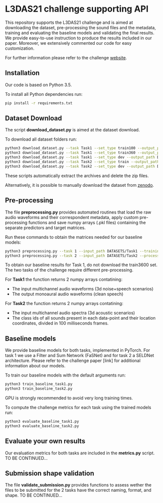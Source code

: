 # L3DAS21 challenge supporting API
This repository supports the L3DAS21 challenge and is aimed at downloading the dataset, pre-processing the sound files and the metadata, training and evaluating the baseline models and validating the final results.
We provide easy-to-use instruction to produce the results included in our paper.
Moreover, we extensively commented our code for easy customization.

For further information please refer to the challenge [website](https://sites.google.com/uniroma1.it/l3das/home?authuser=0).



## Installation
Our code is based on Python 3.5.

To install all Python dependencies run:
```bash
pip install -r requirements.txt
```
## Dataset Download
The script **download_dataset.py** is aimed at the dataset download.

To download all dataset folders run:
```bash
python3 download_dataset.py --task Task1 --set_type train100 --output_path DATASETS/Task1
python3 download_dataset.py --task Task1 --set_type train360 --output_path DATASETS/Task1
python3 download_dataset.py --task Task1 --set_type dev --output_path DATASETS/Task1
python3 download_dataset.py --task Task2 --set_type train --output_path DATASETS/Task2
python3 download_dataset.py --task Task2 --set_type dev --output_path DATASETS/Task2
```
These scripts automatically extract the archives and delete the zip files.

Alternatively, it is possible to manually download the dataset from [zenodo](https://zenodo.org/record/4642005#.YGcX-hMzaAx).

## Pre-processing
The file **preprocessing.py** provides automated routines that load the raw audio waveforms and their correspondent metadata, apply custom pre-processing functions and save numpy arrays (.pkl files) containing the separate predictors and target matrices.

Run these commands to obtain the matrices needed for our baseline models:
```bash
python3 preprocessing.py --task 1 --input_path DATASETS/Task1 --training_set train100 --processsing_type waveform --num_mics 1 --segmentation_len 2
python3 preprocessing.py --task 2 --input_path DATASETS/Task2 --processsing_type stft --num_mics 1 --frame_len 100
```

To obtain our baseline results for Task 1, do not download the train3600 set.
The two tasks of the challenge require different pre-processing.

For **Task1** the function returns 2 numpy arrays contatining:
* The input multichannel audio waveforms (3d noise+speech scenarios)
* The output monoaural audio waveforms (clean speech)

For **Task2** the function returns 2 numpy arrays contatining:
* The input multichannel audio spectra (3d acoustic scenarios)
* The class ids of all sounds present in each data-point and their location coordinates, divided in 100 milliseconds frames.


## Baseline models
We provide baseline models for both tasks, implemented in PyTorch. For task 1 we use a Filter and Sum Network (FaSNet) and for task 2 a SELDNet architecture. Please refer to the challenge paper [link] for additional information about our models.

To train our baseline models with the default arguments run:
```bash
python3 train_baseline_task1.py
python3 train_baseline_task2.py
```

GPU is strongly recommended to avoid very long training times.

To compute the challenge metrics for each task using the trained models run:
```bash
python3 evaluate_baseline_task1.py
python3 evaluate_baseline_task2.py
```
## Evaluate your own results
Our evaluation metrics for both tasks are included in the **metrics.py** script.
TO BE CONTINUED...

## Submission shape validation
The file **validate_submission.py** provides functions to assess wether the files to be submitted for the 2 tasks have the correct naming, format, and shape.
TO BE CONTINUED...
